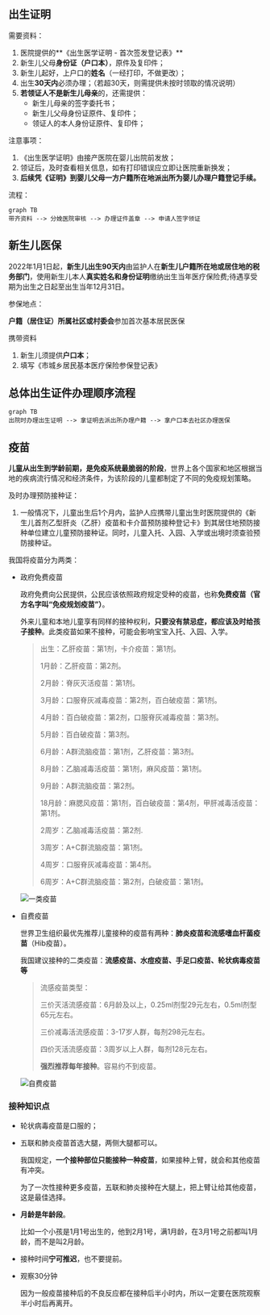 ## 出生证明

需要资料：

1. 医院提供的**《出生医学证明 - 首次签发登记表》**
2. 新生儿父母**身份证（户口本）**，原件及复印件；
3. 新生儿起好，上户口的**姓名**（一经打印，不做更改）；
4. 出生**30天内**必须办理；（若超30天，则需提供未按时领取的情况说明）
5. **若领证人不是新生儿母亲**的，还需提供：
   - 新生儿母亲的签字委托书；
   - 新生儿父母身份证原件、复印件；
   - 领证人的本人身份证原件、复印件；

注意事项：

1. 《出生医学证明》由接产医院在婴儿出院前发放；
2. 领证后，及时查看相关信息，如有打印错误应立即让医院重新换发；
3. **后续凭《证明》到婴儿父母一方户籍所在地派出所为婴儿办理户籍登记手续。**

流程：

```mermaid
graph TB
带齐资料 --> 分娩医院审核 --> 办理证件盖章 --> 申请人签字领证
```







## 新生儿医保

2022年1月1日起，**新生儿出生90天内**由监护人在**新生儿户籍所在地或居住地的税务部门**，使用新生儿本人**真实姓名和身份证明**缴纳出生当年医疗保险费;待遇享受期为出生之日起至出生当年12月31日。

参保地点：

**户籍（居住证）所属社区或村委会**参加首次基本居民医保

携带资料

1. 新生儿须提供**户口本**；
2. 填写《市城乡居民基本医疗保险参保登记表》



## 总体出生证件办理顺序流程

```mermaid
graph TB
出院时办理出生证明 --> 拿证明去派出所办理户籍 --> 拿户口本去社区办理医保
```



## 疫苗

**儿童从出生到学龄前期，是免疫系统最脆弱的阶段**，世界上各个国家和地区根据当地的疾病流行情况和经济条件，为该阶段的儿童都制定了不同的免疫规划策略。

及时办理预防接种证：

1. 一般情况下，儿童出生后1个月内，监护人应携带儿童出生时医院提供的《新生儿首剂乙型肝炎（乙肝）疫苗和卡介苗预防接种登记卡》到其居住地预防接种单位建立儿童预防接种证。同时，儿童入托、入园、入学或出境时须查验预防接种证。

我国将疫苗分为两类：

- 政府免费疫苗

  政府免费向公民提供，公民应该依照政府规定受种的疫苗，也称**免费疫苗（官方名字叫“免疫规划疫苗”）**。

  外来儿童和本地儿童享有同样的接种权利，**只要没有禁忌症，都应该及时给孩子接种**。此类疫苗如果不接种，可能会影响宝宝入托、入园、入学。

  > 出生：乙肝疫苗：第1剂，卡介疫苗：第1剂。
  >
  > 1月龄：乙肝疫苗：第2剂。
  >
  > 2月龄：脊灰灭活疫苗：第1剂。
  >
  > 3月龄：口服脊灰减毒疫苗：第2剂，百白破疫苗：第1剂。
  >
  > 4月龄：百白破疫苗：第2剂，口服脊灰减毒疫苗：第3剂。
  >
  > 5月龄：百白破疫苗：第3剂。
  >
  > 6月龄：A群流脑疫苗：第1剂，乙肝疫苗：第3剂。
  >
  > 8月龄：乙脑减毒活疫苗：第1剂，麻风疫苗：第1剂。
  >
  > 9月龄：A群流脑疫苗：第2剂。
  >
  > 18月龄：麻腮风疫苗：第1剂，百白破疫苗：第4剂，甲肝减毒活疫苗：第1剂。
  >
  > 2周岁：乙脑减毒活疫苗：第2剂.
  >
  > 3周岁：A+C群流脑疫苗：第1剂。
  >
  > 4周岁：口服脊灰减毒疫苗：第4剂。
  >
  > 6周岁：A+C群流脑疫苗：第2剂，白破疫苗：第1剂。

  ![一类疫苗](https://img.joyfred.com/vuepress/funs/%E4%B8%80%E7%B1%BB%E7%96%AB%E8%8B%97.jpg)

  

- 自费疫苗

  世界卫生组织最优先推荐儿童接种的疫苗有两种：**肺炎疫苗和流感嗜血杆菌疫苗**（Hib疫苗）。

  我国建议接种的二类疫苗：**流感疫苗、水痘疫苗、手足口疫苗、轮状病毒疫苗等**

  > 流感疫苗类型：
  >
  > 三价灭活流感疫苗：6月龄及以上，0.25ml剂型29元左右，0.5ml剂型65元左右。
  >
  > 三价减毒活流感疫苗：3-17岁人群，每剂298元左右。
  >
  > 四价灭活流感疫苗：3周岁以上人群，每剂128元左右。
  >
  > **强烈推荐每年接种**。容易约不到疫苗。

  

  ![自费疫苗](https://img.joyfred.com/vuepress/funs/%E8%87%AA%E8%B4%B9%E7%96%AB%E8%8B%97.jpg)

### 接种知识点

- 轮状病毒疫苗是口服的；

- 五联和肺炎疫苗首选大腿，两侧大腿都可以。

  我国规定，**一个接种部位只能接种一种疫苗**，如果接种上臂，就会和其他疫苗有冲突。

  为了一次性接种更多疫苗，五联和肺炎接种在大腿上，把上臂让给其他疫苗，这是最佳选择。

- **月龄是年龄段**。

  比如一个小孩是1月1号出生的，他到2月1号，满1月龄，在3月1号之前都叫1月龄，而不是叫2月龄。

- 接种时间**宁可推迟**，也不要提前。

- 观察30分钟

  因为一般疫苗接种后的不良反应都在接种后半小时内，所以一定要在医院观察半小时后再离开。



[自费疫苗介绍]: https://zhuanlan.zhihu.com/p/426450106













